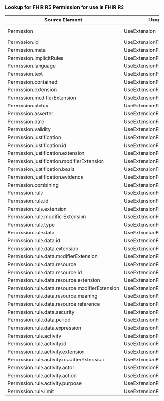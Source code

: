 ### Lookup for FHIR R5 Permission for use in FHIR R2

| Source Element | Usage | Target |
| -------------- | ----- | ------ |
| Permission | UseExtension | http://hl7.org/fhir/5.0/StructureDefinition/extension-Permission |
| Permission.id | UseExtensionFromAncestor | - |
| Permission.meta | UseExtensionFromAncestor | - |
| Permission.implicitRules | UseExtensionFromAncestor | - |
| Permission.language | UseExtensionFromAncestor | - |
| Permission.text | UseExtensionFromAncestor | - |
| Permission.contained | UseExtensionFromAncestor | - |
| Permission.extension | UseExtensionFromAncestor | - |
| Permission.modifierExtension | UseExtensionFromAncestor | - |
| Permission.status | UseExtensionFromAncestor | - |
| Permission.asserter | UseExtensionFromAncestor | - |
| Permission.date | UseExtensionFromAncestor | - |
| Permission.validity | UseExtensionFromAncestor | - |
| Permission.justification | UseExtensionFromAncestor | - |
| Permission.justification.id | UseExtensionFromAncestor | - |
| Permission.justification.extension | UseExtensionFromAncestor | - |
| Permission.justification.modifierExtension | UseExtensionFromAncestor | - |
| Permission.justification.basis | UseExtensionFromAncestor | - |
| Permission.justification.evidence | UseExtensionFromAncestor | - |
| Permission.combining | UseExtensionFromAncestor | - |
| Permission.rule | UseExtensionFromAncestor | - |
| Permission.rule.id | UseExtensionFromAncestor | - |
| Permission.rule.extension | UseExtensionFromAncestor | - |
| Permission.rule.modifierExtension | UseExtensionFromAncestor | - |
| Permission.rule.type | UseExtensionFromAncestor | - |
| Permission.rule.data | UseExtensionFromAncestor | - |
| Permission.rule.data.id | UseExtensionFromAncestor | - |
| Permission.rule.data.extension | UseExtensionFromAncestor | - |
| Permission.rule.data.modifierExtension | UseExtensionFromAncestor | - |
| Permission.rule.data.resource | UseExtensionFromAncestor | - |
| Permission.rule.data.resource.id | UseExtensionFromAncestor | - |
| Permission.rule.data.resource.extension | UseExtensionFromAncestor | - |
| Permission.rule.data.resource.modifierExtension | UseExtensionFromAncestor | - |
| Permission.rule.data.resource.meaning | UseExtensionFromAncestor | - |
| Permission.rule.data.resource.reference | UseExtensionFromAncestor | - |
| Permission.rule.data.security | UseExtensionFromAncestor | - |
| Permission.rule.data.period | UseExtensionFromAncestor | - |
| Permission.rule.data.expression | UseExtensionFromAncestor | - |
| Permission.rule.activity | UseExtensionFromAncestor | - |
| Permission.rule.activity.id | UseExtensionFromAncestor | - |
| Permission.rule.activity.extension | UseExtensionFromAncestor | - |
| Permission.rule.activity.modifierExtension | UseExtensionFromAncestor | - |
| Permission.rule.activity.actor | UseExtensionFromAncestor | - |
| Permission.rule.activity.action | UseExtensionFromAncestor | - |
| Permission.rule.activity.purpose | UseExtensionFromAncestor | - |
| Permission.rule.limit | UseExtensionFromAncestor | - |
